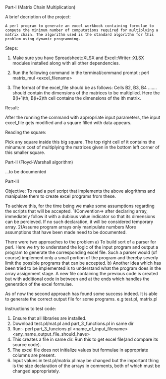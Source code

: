 Part-I
(Matrix Chain Multiplication)

A brief decription of the project:

	A perl program to generate an excel workbook containing formulae to compute the minimum number of computations required for multiplying a matrix chain. The algorithm used is the standard algorithm for this problem using dynamic programming. 


Steps:

1. Make sure you have Spreadsheet::XLSX and Excel::Writer::XLSX modules installed along with all other dependencies.

2. Run the following command in the terminal/command prompt :
		perl matrix_mul <excel_filename> <number of matrices to be multiplied>
		
3. The format of the excel_file should be as follows:
		Cells B2, B3, B4 ....... should contain the dimensions of the matrices to be multiplied. Here the B(i+1)th, B(i+2)th cell contains the dimensions of the ith matrix.
		

Result:

After the running the command with appropriate input parameters, the input excel_file gets modified and a square filled with data appears.

Reading the square:

Pick any square inside this big square. The top right cell of it contains the minumum cost of multiplying the matrices given in the bottom left corner of this smaller square.
		
Part-II
(Floyd-Warshall algorithm)

...to be documented

Part-III

Objective:
	To read a perl script that implements the above alogrithms and manipulate them to create excel programs from these.

To achieve this, for the time being we make some assumptions regarding the scripts that will be accepted.
1)Convention=> after declaring array, immediately follow it with a dubious value indicator so that its dimensions can be percieved. If no such declaration, it will be considered temporary array.
2)Assume program arrays only manipulate numbers
More assumptions that have been made need to be documented.

There were two approaches to the problem
a) To build sort of a parser for perl. Here we try to understand the logic of the input program and output a program to generate the corresponding excel file. Such a parser would (of course) implement only a small portion of the program and thereby severly limit the possible programs that can be accepted.
b) Another idea which has been tried to be implemented is to understand what the program does in the array assignment stage. A new file containing the previous code is created but with additional code in between and at the ends which handles the generation of the excel formulae.



As of now the second approach has found some success indeed.
It is able to generate the correct output file for some programs. e.g test.pl, matrix.pl

Instructions to test code:
1) Ensure that all libraries are installed.
2) Download test.pl/mat.pl and part_3_functions.pl in same dir
3) Run:- perl part_3_funcions.pl <name_of_input_filename> <any_name_output_file_should_have>
4) This creates a file in same dir. Run this to get excel file(and compare its source code).
5) The excel file does not initialize values but formulae in appropriate columns are present.
6) Input values in test.pl/matrix.pl may be changed but the important thing is the size declaration of the arrays in comments, both of which must be changed appropriately.




